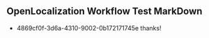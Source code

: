 ## OpenLocalization Workflow Test MarkDown
* 4869cf0f-3d6a-4310-9002-0b172171745e thanks!

<!--HONumber=Aug16_HO4-->


